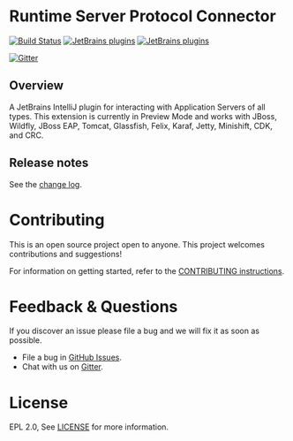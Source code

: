 # Runtime Server Protocol Connector
[plugin-repo]: https://plugins.jetbrains.com/plugin/12030-openshift-connector-by-red-hat
[plugin-version-svg]: https://img.shields.io/jetbrains/plugin/v/12030-openshift-connector-by-red-hat.svg
[plugin-downloads-svg]: https://img.shields.io/jetbrains/plugin/d/12030-openshift-connector-by-red-hat.svg

[![Build Status](https://travis-ci.com/redhat-developer/intellij-openshift-connector.svg?branch=master)](https://travis-ci.com/redhat-developer/intellij-openshift-connector)
[![JetBrains plugins][plugin-version-svg]][plugin-repo]
[![JetBrains plugins][plugin-downloads-svg]][plugin-repo]

[![Gitter](https://badges.gitter.im/redhat-developer/server-connector.svg)](https://gitter.im/redhat-developer/server-connector)

## Overview

A JetBrains IntelliJ plugin for interacting with Application Servers of all types. This extension is currently in Preview Mode and works with JBoss, Wildfly, JBoss EAP, Tomcat, Glassfish, Felix, Karaf, Jetty, Minishift, CDK, and CRC. 


## Release notes

See the [change log][plugin-repo].

Contributing
============
This is an open source project open to anyone. This project welcomes contributions and suggestions!

For information on getting started, refer to the [CONTRIBUTING instructions](CONTRIBUTING.md).


Feedback & Questions
====================
If you discover an issue please file a bug and we will fix it as soon as possible.
* File a bug in [GitHub Issues](https://github.com/redhat-developer/intellij-rsp/issues).
* Chat with us on [Gitter](https://gitter.im/redhat-developer/server-connector).

License
=======
EPL 2.0, See [LICENSE](LICENSE) for more information.
